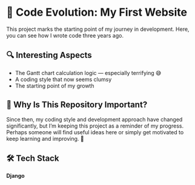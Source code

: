# 📌 Code Evolution: My First Website  

This project marks the starting point of my journey in development. Here, you can see how I wrote code three years ago.  

## 🔍 Interesting Aspects  
- The Gantt chart calculation logic — especially terrifying 😅  
- A coding style that now seems clumsy  
- The starting point of my growth  

## 🎯 Why Is This Repository Important?  
Since then, my coding style and development approach have changed significantly, but I’m keeping this project as a reminder of my progress.  
Perhaps someone will find useful ideas here or simply get motivated to keep learning and improving. 🚀  

## 🛠 Tech Stack  
**Django**  
